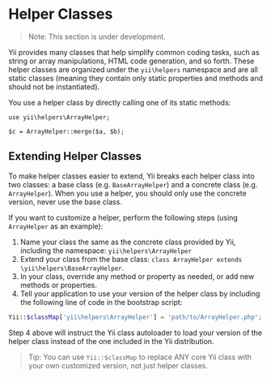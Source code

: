 Helper Classes
==============

> Note: This section is under development.

Yii provides many classes that help simplify  common coding tasks, such as string or array manipulations,
HTML code generation, and so forth. These helper classes are organized under the `yii\helpers` namespace and
are all static classes (meaning they contain only static properties and methods and should not be instantiated).


You use a helper class by directly calling one of its static methods:


```
use yii\helpers\ArrayHelper;

$c = ArrayHelper::merge($a, $b);
```

Extending Helper Classes
------------------------

To make helper classes easier to extend, Yii breaks each helper class into two classes: a base class (e.g. `BaseArrayHelper`)
and a concrete class (e.g. `ArrayHelper`). When you use a helper, you should only use the concrete version, never use the base class.

If you want to customize a helper, perform the following steps (using `ArrayHelper` as an example):

1. Name your class the same as the concrete class provided by Yii, including the namespace: `yii\helpers\ArrayHelper`
2. Extend your class from the base class: `class ArrayHelper extends \yii\helpers\BaseArrayHelper`.
3. In your class, override any method or property as needed, or add new methods or properties.
4. Tell your application to use your version of the helper class by including the following line of code in the bootstrap script:

```php
Yii::$classMap['yii\helpers\ArrayHelper'] = 'path/to/ArrayHelper.php';
```

Step 4 above will instruct the Yii class autoloader to load your version of the helper class instead of the one included in the Yii distribution.

> Tip: You can use `Yii::$classMap` to replace ANY core Yii class with your own customized version, not just helper classes.
